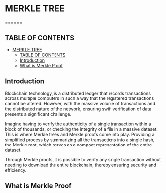 # MERKLE TREE

======

## TABLE OF CONTENTS

- [MERKLE TREE](#merkle-tree)
  - [TABLE OF CONTENTS](#table-of-contents)
  - [Introduction](#introduction)
  - [What is Merkle Proof](#what-is-merkle-proof)

## Introduction

Blockchain technology, is a distributed ledger that records transactions across multiple computers in such a way that the registered transactions cannot be altered.
However, with the massive volume of transactions and the distributed nature of the network, ensuring swift verification of data presents a significant challenge.

Imagine having to verify the authenticity of a single transaction within a block of thousands, or checking the integrity of a file in a massive dataset. This is where Merkle trees and Merkle proofs come into play. Providing a simplified process by summarizing all the transactions into a single hash, the Merkle root, which serves as a compact representation of the entire dataset. 

Through Merkle proofs, it is possible to verify any single transaction without needing to download the entire blockchain, thereby ensuring security and efficiency.

## What is Merkle Proof
